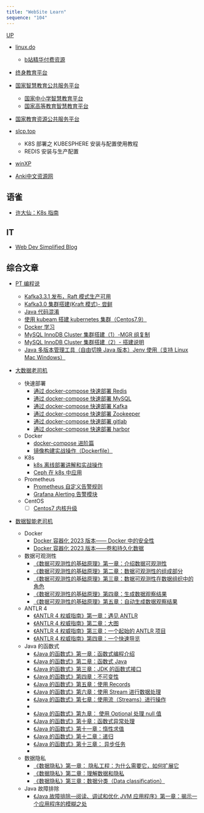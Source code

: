 ```yaml
---
title: "WebSite Learn"
sequence: "104"
---
```


[UP](/res/res-index.html)

- [linux.do](https://linux.do/)
    - [b站精华付费资源](https://linux.do/t/topic/366595)

- [终身教育平台](https://le.ouchn.cn/)
- [国家智慧教育公共服务平台](https://www.smartedu.cn/)
    - [国家中小学智慧教育平台](https://basic.smartedu.cn/)
    - [国家高等教育智慧教育平台](https://higher.smartedu.cn/)
- [国家教育资源公共服务平台](https://www.eduyun.cn/)

- [slcp.top](https://slcp.top/article)
    - K8S 部署之 KUBESPHERE 安装与配置使用教程
    - REDIS 安装与生产配置

- [winXP](https://github.com/ShizukuIchi/winXP)

- [Anki中文资源网](https://file.ankichinas.cn/)

## 语雀

- [许大仙：K8s 指南](https://www.yuque.com/fairy-era/yg511q/szg74m)



## IT

- [Web Dev Simplified Blog](https://blog.webdevsimplified.com/)

## 综合文章

- [PT 编程说](https://www.zhihu.com/people/xpp1109)
    - [Kafka3.3.1 发布，Raft 模式生产可用](https://zhuanlan.zhihu.com/p/579022967)
    - [Kafka3.0 集群搭建(Kraft 模式)- 尝鲜](https://zhuanlan.zhihu.com/p/448673264)
    - [Java 代码混淆](https://zhuanlan.zhihu.com/p/574137579)
    - [使用 kubeam 搭建 kubernetes 集群（Centos7.9）](https://zhuanlan.zhihu.com/p/455850699)
    - [Docker 学习](https://zhuanlan.zhihu.com/p/454039539)
    - [MySQL InnoDB Cluster 集群搭建（1）-MGR 组复制](https://zhuanlan.zhihu.com/p/446234675)
    - [MySQL InnoDB Cluster 集群搭建（2）- 搭建说明](https://zhuanlan.zhihu.com/p/446558641)
    - [Java 多版本管理工具（自由切换 Java 版本）Jenv 使用（支持 Linux Mac Windows）](https://zhuanlan.zhihu.com/p/416897637)

- [大数据老司机](https://juejin.cn/user/2731623390649704/posts)
    - 快速部署
        - [通过 docker-compose 快速部署 Redis](https://juejin.cn/post/7236357619982696503)
        - [通过 docker-compose 快速部署 MySQL](https://juejin.cn/post/7238570834343264315)
        - [通过 docker-compose 快速部署 Kafka](https://juejin.cn/post/7235433635700899900)
        - [通过 docker-compose 快速部署 Zookeeper](https://juejin.cn/post/7235091963313569853)
        - [通过 docker-compose 快速部署 gitlab](https://juejin.cn/post/7223339726140407866)
        - [通过 docker-compose 快速部署 harbor](https://juejin.cn/post/7223027325037789241)
    - Docker
        - [docker-compose 进阶篇](https://juejin.cn/post/7214105434767179832)
        - [镜像构建实战操作（Dockerfile）](https://juejin.cn/post/7139001866142089223)
    - K8s
        - [k8s 离线部署讲解和实战操作](https://juejin.cn/post/7204121228017631293)
        - [Ceph 在 k8s 中应用](https://juejin.cn/post/7185832913009639485)
    - Prometheus
        - [Prometheus 自定义告警规则](https://juejin.cn/post/7178062995447087162)
        - [Grafana Alerting 告警模块](https://juejin.cn/post/7180721740169871421)
    - CentOS
        - [ ] [Centos7 内核升级](https://juejin.cn/post/7173248647701184526)

- [数据智能老司机](https://juejin.cn/user/430664289626439/posts)
    - Docker
        - [Docker 容器化 2023 版本—— Docker 中的安全性](https://juejin.cn/post/7284630352789733416)
        - [Docker 容器化 2023 版本——卷和持久化数据](https://juejin.cn/post/7284468618020438031)
    - 数据可观测性
        - [《数据可观测性的基础原理》第一章：介绍数据可观测性](https://juejin.cn/post/7275150382253899839)
        - [《数据可观测性的基础原理》第二章：数据可观测性的组成部分](https://juejin.cn/post/7275156750689353769)
        - [《数据可观测性的基础原理》第三章：数据可观测性在数据组织中的角色](https://juejin.cn/post/7275262319537078311)
        - [《数据可观测性的基础原理》第四章：生成数据观察结果](https://juejin.cn/post/7275551128840847401)
        - [《数据可观测性的基础原理》第五章：自动生成数据观察结果](https://juejin.cn/post/7275533367134175286)
    - ANTLR 4
        - [《ANTLR 4 权威指南》第一章：遇见 ANTLR](https://juejin.cn/post/7253710675180945467)
        - [《ANTLR 4 权威指南》第二章：大图](https://juejin.cn/post/7253744712409727033)
        - [《ANTLR 4 权威指南》第三章：一个起始的 ANTLR 项目](https://juejin.cn/post/7254005872149200954)
        - [《ANTLR 4 权威指南》第四章：一个快速导览](https://juejin.cn/post/7254066710369189948)
    - Java 的函数式
        - [《Java 的函数式》第一章：函数式编程介绍](https://juejin.cn/post/7236687156068483129)
        - [《Java 的函数式》第二章：函数式 Java](https://juejin.cn/post/7236719086049738789)
        - [《Java 的函数式》第三章：JDK 的函数式接口](https://juejin.cn/post/7236932516739858487)
        - [《Java 的函数式》第四章：不可变性](https://juejin.cn/post/7237324970555932729)
        - [《Java 的函数式》第五章：使用 Records](https://juejin.cn/post/7236935835630174269)
        - [《Java 的函数式》第六章：使用 Stream 进行数据处理](https://juejin.cn/post/7237441033491644471)
        - [《Java 的函数式》第七章：使用流（Streams）进行操作](https://juejin.cn/post/7245161310966267959)
        - []()
        - [《Java 的函数式》第九章： 使用 Optional 处理 null 值](https://juejin.cn/post/7245170503798505528)
        - [《Java 的函数式》第十章：函数式异常处理](https://juejin.cn/post/7244818685650747450)
        - [《Java 的函数式》第十一章：惰性求值](https://juejin.cn/post/7245143370983587898)
        - [《Java 的函数式》第十二章：递归](https://juejin.cn/post/7245145215798853691)
        - [《Java 的函数式》第十三章： 异步任务](https://juejin.cn/post/7247028435338428476)
        - []()
    - 数据隐私
        - [《数据隐私》第一章： 隐私工程：为什么需要它，如何扩展它](https://juejin.cn/post/7241058098973868069)
        - [《数据隐私》第二章：理解数据和隐私](https://juejin.cn/post/7241097487541846077)
        - [《数据隐私》第三章：数据分类（Data classification）](https://juejin.cn/post/7244820297278668857)
    - Java 故障排除
        - [《Java 故障排除—阅读、调试和优化 JVM 应用程序》第一章：揭示一个应用程序的模糊之处](https://juejin.cn/post/7236185280315506749)
